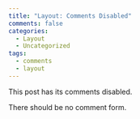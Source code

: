 ```yaml
---
title: "Layout: Comments Disabled"
comments: false
categories:
  - Layout
  - Uncategorized
tags:
  - comments
  - layout
---
```


This post has its comments disabled.

There should be no comment form.
